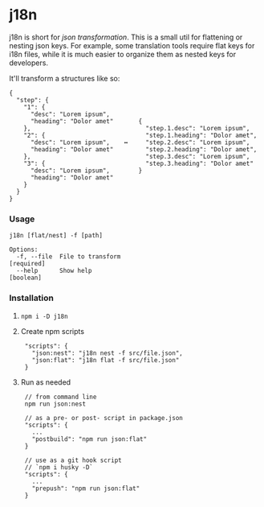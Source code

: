 # j18n

j18n is short for *json transformation*. This is a small util for flattening or nesting json keys. For example, some translation tools require flat keys for i18n files, while it is much easier to organize them as nested keys for developers.

It'll transform a structures like so:

    {
      "step": {
        "1": {
          "desc": "Lorem ipsum",
          "heading": "Dolor amet"       {
        },                                "step.1.desc": "Lorem ipsum",
        "2": {                            "step.1.heading": "Dolor amet",
          "desc": "Lorem ipsum",    ↔     "step.2.desc": "Lorem ipsum",
          "heading": "Dolor amet"         "step.2.heading": "Dolor amet",
        },                                "step.3.desc": "Lorem ipsum",
        "3": {                            "step.3.heading": "Dolor amet"
          "desc": "Lorem ipsum",        }
          "heading": "Dolor amet"
        }
      }
    }

### Usage

    j18n [flat/nest] -f [path]

    Options:
      -f, --file  File to transform                                       [required]
      --help      Show help                                                [boolean]

### Installation

1. `npm i -D j18n`
2. Create npm scripts

        "scripts": {
          "json:nest": "j18n nest -f src/file.json",
          "json:flat": "j18n flat -f src/file.json"
        }

3. Run as needed

        // from command line
        npm run json:nest

        // as a pre- or post- script in package.json
        "scripts": {
          ...
          "postbuild": "npm run json:flat"
        }

        // use as a git hook script
        // `npm i husky -D`
        "scripts": {
          ...
          "prepush": "npm run json:flat"
        }